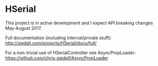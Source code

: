 # HSerial

This project is in active development and I expect API breaking changes May-August 2017.

Full documentation (including internal/private stuff):  
http://siedell.com/projects/HSerial/docs/full/

For a non-trivial use of HSerialController see AsyncPropLoader:  
https://github.com/chris-siedell/AsyncPropLoader
